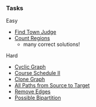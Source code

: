 ### Tasks
Easy
* [Find Town Judge](https://leetcode.com/problems/find-the-town-judge/description/)
* [Count Regions](https://www.hackerrank.com/contests/sda-2021-2022-test-6-christmas/challenges/challenge-2351/problem)
  * many correct solutions!

Hard
* [Cyclic Graph](https://www.hackerrank.com/contests/sda-homework-10/challenges/-1-12/problem)
* [Course Schedule II](https://leetcode.com/problems/course-schedule-ii/description/)
* [Clone Graph](https://leetcode.com/problems/clone-graph/)
* [All Paths from Source to Target](https://leetcode.com/problems/all-paths-from-source-to-target/description/)
* [Remove Edges](https://www.hackerrank.com/contests/sda-test5-2022-2023-43wdst52/challenges/challenge-1761/problem)
* [Possible Bipartition](https://leetcode.com/problems/possible-bipartition/description/)
